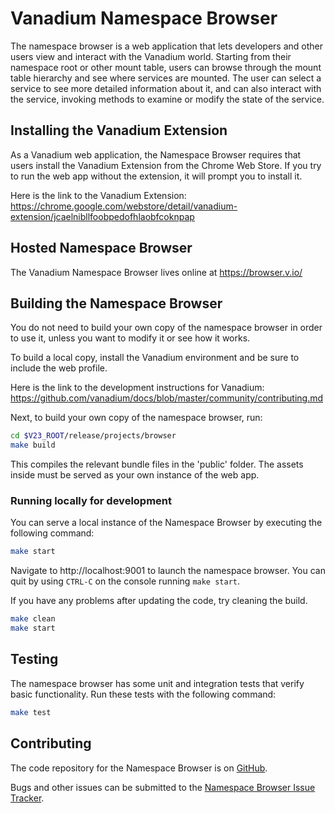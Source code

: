 # Vanadium Namespace Browser

The namespace browser is a web application that lets developers and other
users view and interact with the Vanadium world.
Starting from their namespace root or other mount table,
users can browse through the mount table hierarchy
and see where services are mounted. The user can select a service to
see more detailed information about it, and can also interact with the
service, invoking methods to examine or modify the state of the service.

## Installing the Vanadium Extension

As a Vanadium web application, the Namespace Browser requires that users
install the Vanadium Extension from the Chrome Web Store.
If you try to run the web app without the extension,
it will prompt you to install it.

Here is the link to the Vanadium Extension:
https://chrome.google.com/webstore/detail/vanadium-extension/jcaelnibllfoobpedofhlaobfcoknpap

## Hosted Namespace Browser

The Vanadium Namespace Browser lives online at
https://browser.v.io/

## Building the Namespace Browser

You do not need to build your own copy of the namespace browser in
order to use it, unless you want to modify it or see how it works.

To build a local copy, install the Vanadium environment and be sure to
include the web profile.

Here is the link to the development instructions for Vanadium:
https://github.com/vanadium/docs/blob/master/community/contributing.md

Next, to build your own copy of the namespace browser, run:

```sh
cd $V23_ROOT/release/projects/browser
make build
```

This compiles the relevant bundle files in the 'public' folder. The
assets inside must be served as your own instance of the web app.

### Running locally for development

You can serve a local instance of the Namespace Browser by executing the following command:

```sh
make start
```

Navigate to http://localhost:9001 to launch the namespace browser.
You can quit by using `CTRL-C` on the console running `make start`.

If you have any problems after updating the code, try cleaning the build.

```sh
make clean
make start
```

## Testing

The namespace browser has some unit and integration tests that verify basic functionality.
Run these tests with the following command:

```sh
make test
```

## Contributing

The code repository for the Namespace Browser is on [GitHub](https://github.com/vanadium/browser).

Bugs and other issues can be submitted to the
[Namespace Browser Issue Tracker](https://github.com/vanadium/browser/issues).
